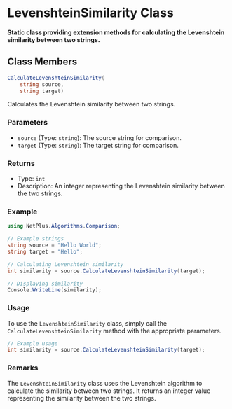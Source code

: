 # LevenshteinSimilarity Class

**Static class providing extension methods for calculating the Levenshtein similarity between two strings.**

## Class Members

```csharp
CalculateLevenshteinSimilarity(
    string source,
    string target)
```

Calculates the Levenshtein similarity between two strings.

### Parameters

- `source` (Type: `string`): The source string for comparison.
- `target` (Type: `string`): The target string for comparison.

### Returns

- Type: `int`
- Description: An integer representing the Levenshtein similarity between the two strings.

### Example

```csharp
using NetPlus.Algorithms.Comparison;

// Example strings
string source = "Hello World";
string target = "Hello";

// Calculating Levenshtein similarity
int similarity = source.CalculateLevenshteinSimilarity(target);

// Displaying similarity
Console.WriteLine(similarity);
```

### Usage

To use the `LevenshteinSimilarity` class, simply call the `CalculateLevenshteinSimilarity` method with the appropriate parameters.

```csharp
// Example usage
int similarity = source.CalculateLevenshteinSimilarity(target);
```

### Remarks

The `LevenshteinSimilarity` class uses the Levenshtein algorithm to calculate the similarity between two strings. It returns an integer value representing the similarity between the two strings.
